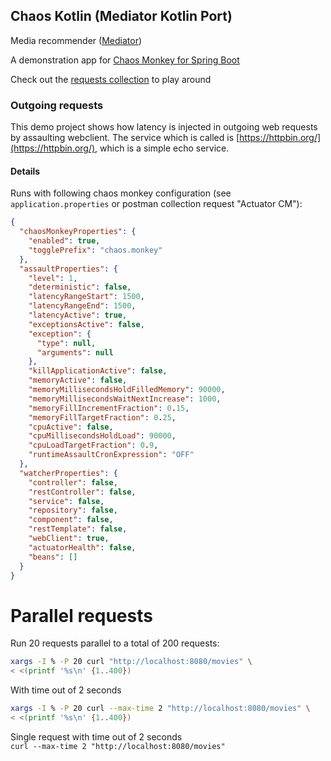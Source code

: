 ## Chaos Kotlin (Mediator Kotlin Port)
Media recommender ([Mediator](https://github.com/fletchgqc/mediator))

A demonstration app for [Chaos Monkey for Spring Boot](https://github.com/codecentric/chaos-monkey-spring-boot)

Check out the [requests collection](requests) to play around

### Outgoing requests
This demo project shows how latency is injected in outgoing web requests by assaulting webclient.
The service which is called is [https://httpbin.org/](https://httpbin.org/), which is a simple echo service.

#### Details
Runs with following chaos monkey configuration (see `application.properties` or postman collection request "Actuator CM"):

````json
{
  "chaosMonkeyProperties": {
    "enabled": true,
    "togglePrefix": "chaos.monkey"
  },
  "assaultProperties": {
    "level": 1,
    "deterministic": false,
    "latencyRangeStart": 1500,
    "latencyRangeEnd": 1500,
    "latencyActive": true,
    "exceptionsActive": false,
    "exception": {
      "type": null,
      "arguments": null
    },
    "killApplicationActive": false,
    "memoryActive": false,
    "memoryMillisecondsHoldFilledMemory": 90000,
    "memoryMillisecondsWaitNextIncrease": 1000,
    "memoryFillIncrementFraction": 0.15,
    "memoryFillTargetFraction": 0.25,
    "cpuActive": false,
    "cpuMillisecondsHoldLoad": 90000,
    "cpuLoadTargetFraction": 0.9,
    "runtimeAssaultCronExpression": "OFF"
  },
  "watcherProperties": {
    "controller": false,
    "restController": false,
    "service": false,
    "repository": false,
    "component": false,
    "restTemplate": false,
    "webClient": true,
    "actuatorHealth": false,
    "beans": []
  }
}
````

# Parallel requests
Run 20 requests parallel to a total of 200 requests:

```bash
xargs -I % -P 20 curl "http://localhost:8080/movies" \
< <(printf '%s\n' {1..400})
```

With time out of 2 seconds
```bash
xargs -I % -P 20 curl --max-time 2 "http://localhost:8080/movies" \
< <(printf '%s\n' {1..400})
```

Single request with time out of 2 seconds  
`curl --max-time 2 "http://localhost:8080/movies"`
